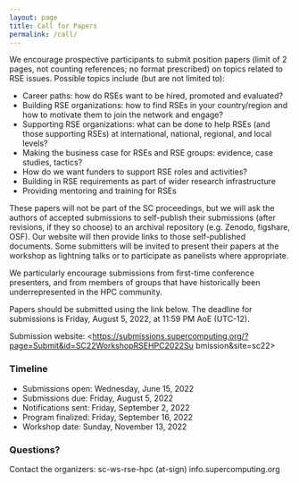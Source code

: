 ```yaml
---
layout: page
title: Call for Papers
permalink: /call/
---
```


We encourage prospective participants to submit position papers (limit of 2 pages, not counting references; no format prescribed) on topics related to RSE issues.  Possible topics include (but are not limited to):
- Career paths:  how do RSEs want to be hired, promoted and evaluated?
- Building RSE organizations:  how to find RSEs in your country/region and how to motivate them to join the network and engage?
- Supporting RSE organizations:  what can be done to help RSEs (and those supporting RSEs) at international, national, regional, and local levels?
- Making the business case for RSEs and RSE groups:  evidence, case studies, tactics?
- How do we want funders to support RSE roles and activities?
- Building in RSE requirements as part of wider research infrastructure
- Providing mentoring and training for RSEs

These papers will not be part of the SC proceedings, but we will ask the authors of accepted submissions to self-publish their submissions (after revisions, if they so choose) to an archival repository (e.g. Zenodo, figshare, OSF). Our website will then provide links to those self-published documents. Some submitters will be invited to present their papers at the workshop as lightning talks or to participate as panelists where appropriate.

We particularly encourage submissions from first-time conference presenters, and from members of groups that have historically been underrepresented in the HPC community.

Papers should be submitted using the link below.  The deadline for submissions is Friday, August 5, 2022, at 11:59 PM AoE (UTC-12).

Submission website:
<https://submissions.supercomputing.org/?page=Submit&id=SC22WorkshopRSEHPC2022Su
bmission&site=sc22>

### Timeline

- Submissions open: Wednesday, June 15, 2022
- Submissions due: Friday, August 5, 2022
- Notifications sent: Friday, September 2, 2022
- Program finalized: Friday, September 16, 2022
- Workshop date: Sunday, November 13, 2022

### Questions?

Contact the organizers:   sc-ws-rse-hpc (at-sign) info.supercomputing.org

